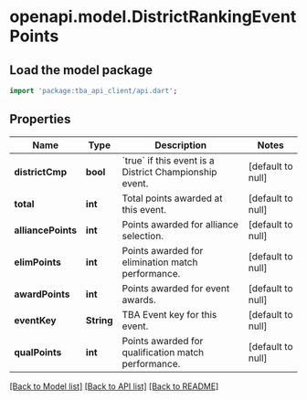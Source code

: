 # openapi.model.DistrictRankingEventPoints

## Load the model package

```dart
import 'package:tba_api_client/api.dart';
```

## Properties

| Name               | Type       | Description                                                      | Notes             |
| ------------------ | ---------- | ---------------------------------------------------------------- | ----------------- |
| **districtCmp**    | **bool**   | &#x60;true&#x60; if this event is a District Championship event. | [default to null] |
| **total**          | **int**    | Total points awarded at this event.                              | [default to null] |
| **alliancePoints** | **int**    | Points awarded for alliance selection.                           | [default to null] |
| **elimPoints**     | **int**    | Points awarded for elimination match performance.                | [default to null] |
| **awardPoints**    | **int**    | Points awarded for event awards.                                 | [default to null] |
| **eventKey**       | **String** | TBA Event key for this event.                                    | [default to null] |
| **qualPoints**     | **int**    | Points awarded for qualification match performance.              | [default to null] |

[[Back to Model list]](../README.md#documentation-for-models) [[Back to API list]](../README.md#documentation-for-api-endpoints) [[Back to README]](../README.md)
